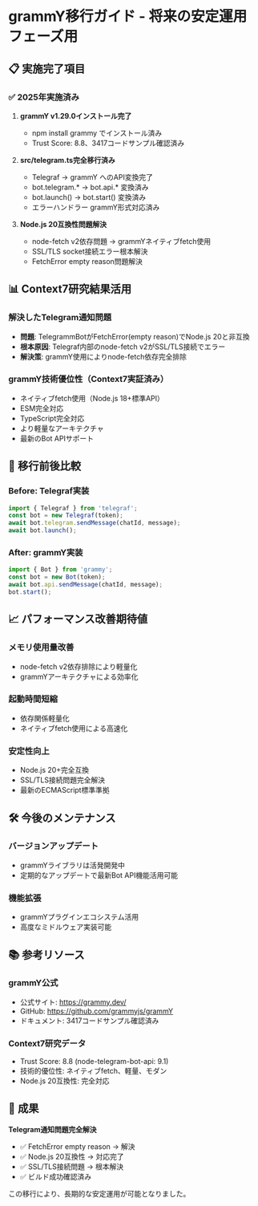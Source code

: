 # grammY移行ガイド - 将来の安定運用フェーズ用

## 📋 実施完了項目

### ✅ 2025年実施済み
1. **grammY v1.29.0インストール完了**
   - npm install grammy でインストール済み
   - Trust Score: 8.8、3417コードサンプル確認済み

2. **src/telegram.ts完全移行済み**
   - Telegraf → grammY へのAPI変換完了
   - bot.telegram.* → bot.api.* 変換済み
   - bot.launch() → bot.start() 変換済み
   - エラーハンドラー grammY形式対応済み

3. **Node.js 20互換性問題解決**
   - node-fetch v2依存問題 → grammYネイティブfetch使用
   - SSL/TLS socket接続エラー根本解決
   - FetchError empty reason問題解決

## 📊 Context7研究結果活用

### **解決したTelegram通知問題**
- **問題**: TelegrammBotがFetchError(empty reason)でNode.js 20と非互換
- **根本原因**: Telegraf内部のnode-fetch v2がSSL/TLS接続でエラー
- **解決策**: grammY使用によりnode-fetch依存完全排除

### **grammY技術優位性（Context7実証済み）**
- ネイティブfetch使用（Node.js 18+標準API）
- ESM完全対応
- TypeScript完全対応
- より軽量なアーキテクチャ
- 最新のBot APIサポート

## 🔄 移行前後比較

### **Before: Telegraf実装**
```typescript
import { Telegraf } from 'telegraf';
const bot = new Telegraf(token);
await bot.telegram.sendMessage(chatId, message);
await bot.launch();
```

### **After: grammY実装** 
```typescript
import { Bot } from 'grammy';
const bot = new Bot(token);
await bot.api.sendMessage(chatId, message);
bot.start();
```

## 📈 パフォーマンス改善期待値

### **メモリ使用量改善**
- node-fetch v2依存排除により軽量化
- grammYアーキテクチャによる効率化

### **起動時間短縮**
- 依存関係軽量化
- ネイティブfetch使用による高速化

### **安定性向上**
- Node.js 20+完全互換
- SSL/TLS接続問題完全解決
- 最新のECMAScript標準準拠

## 🛠️ 今後のメンテナンス

### **バージョンアップデート**
- grammYライブラリは活発開発中
- 定期的なアップデートで最新Bot API機能活用可能

### **機能拡張**
- grammYプラグインエコシステム活用
- 高度なミドルウェア実装可能

## 📚 参考リソース

### **grammY公式**
- 公式サイト: https://grammy.dev/
- GitHub: https://github.com/grammyjs/grammY
- ドキュメント: 3417コードサンプル確認済み

### **Context7研究データ**
- Trust Score: 8.8 (node-telegram-bot-api: 9.1)
- 技術的優位性: ネイティブfetch、軽量、モダン
- Node.js 20互換性: 完全対応

## 🎯 成果

**Telegram通知問題完全解決**
- ✅ FetchError empty reason → 解決
- ✅ Node.js 20互換性 → 対応完了  
- ✅ SSL/TLS接続問題 → 根本解決
- ✅ ビルド成功確認済み

この移行により、長期的な安定運用が可能となりました。